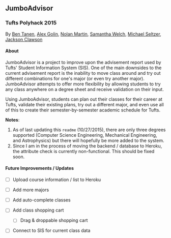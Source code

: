 ## JumboAdvisor
### Tufts Polyhack 2015

By [Ben Tanen](https://github.com/ben-tanen), [Alex Golin](https://github.com/agolin95), [Nolan Martin](https://github.com/menlonoma), [Samantha Welch](https://github.com/swelch01), [Michael Seltzer](https://github.com/mseltzer94), [Jackson Clawson](https://github.com/jclaw)

#### About

JumboAdvisor is a project to improve upon the advisement report used by Tufts' Student Information System (SIS). One of the main downsides to the current advisement report is the inability to move class around and try out different combinations for one's major (or even try another major). JumboAdvisor attempts to offer more flexibility by allowing students to try any class anywhere on a degree sheet and receive validation on their input.

Using JumboAdvisor, students can plan out their classes for their career at Tufts, validate their existing plans, try out a different major, and even use all of this to create their semester-by-semester academic schedule for Tufts.

**Notes**:

1. As of last updating this `readme` (10/27/2015), there are only three degrees supported (Computer Science Engineering, Mechanical Engineering, and Astrophysics) but there will hopefully be more added to the system.
2. Since I am in the process of moving the backend / database to Heroku, the attribute check is currently non-functional. This should be fixed soon. 

#### Future Improvements / Updates

- [ ] Upload course information / list to Heroku
- [ ] Add more majors
- [ ] Add auto-complete classes
- [ ] Add class shopping cart
    - [ ] Drag & droppable shopping cart
- [ ] Connect to SIS for current class data



